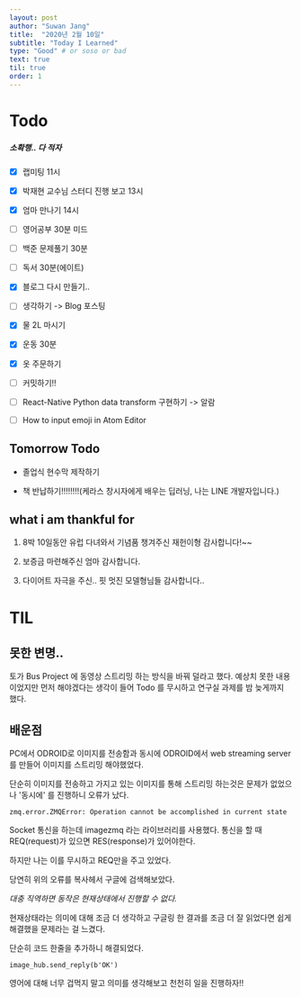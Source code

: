 ```yaml
---
layout: post
author: "Suwan Jang"
title:  "2020년 2월 10일"
subtitle: "Today I Learned"
type: "Good" # or soso or bad
text: true
til: true
order: 1
---
```


# Todo

##### 소확행.. 다 적자

-   [x] 랩미팅 11시

-   [x] 박재현 교수님 스터디 진행 보고 13시

-   [x] 엄마 만나기 14시

-   [ ] 영어공부 30분 미드

-   [ ] 백준 문제풀기 30분

-   [ ] 독서 30분(에이트)

-   [x] 블로그 다시 만들기..

-   [ ] 생각하기 -> Blog 포스팅

-   [x] 물 2L 마시기

-   [x] 운동 30분

-   [x] 옷 주문하기

-   [ ] 커밋하기!!

-   [ ] React-Native Python data transform 구현하기 -> 알람

-   [ ] How to input emoji in Atom Editor

## Tomorrow Todo

-   졸업식 현수막 제작하기

-   책 반납하기!!!!!!!!(케라스 창시자에게 배우는 딥러닝, 나는 LINE 개발자입니다.)

## what i am thankful for

1.  8박 10일동안 유럽 다녀와서 기념품 챙겨주신 재헌이형 감사합니다!\~~

2.  보증금 마련해주신 엄마 감사합니다.

3.  다이어트 자극을 주신.. 핏 멋진 모델형님들 감사합니다..

# TIL

## 못한 변명..

토가 Bus Project 에 동영상 스트리밍 하는 방식을 바꿔 덜라고 했다. 예상치 못한 내용이었지만 먼저 해야겠다는 생각이 들어 Todo 를 무시하고 연구실 과제를 밤 늦게까지 했다.

## 배운점

PC에서 ODROID로 이미지를 전송함과 동시에 ODROID에서 web streaming server를 만들어 이미지를 스트리밍 해야했었다.

단순히 이미지를 전송하고 가지고 있는 이미지를 통해 스트리밍 하는것은 문제가 없었으나 '동시에' 를 진행하니 오류가 났다.

    zmq.error.ZMQError: Operation cannot be accomplished in current state

Socket 통신을 하는데 imagezmq 라는 라이브러리를 사용했다. 통신을 할 때 REQ(request)가 있으면 RES(response)가 있어야한다.

하지만 나는 이를 무시하고 REQ만을 주고 있었다.

당연히 위의 오류를 복사헤서 구글에 검색해보았다.

_대충 직역하면 동작은 현재상태에서 진행할 수 없다._

현재상태라는 의미에 대해 조금 더 생각하고 구글링 한 결과를 조금 더 잘 읽었다면 쉽게 해결했을 문제라는 걸 느겼다.

단순히 코드 한줄을 추가하니 해결되었다.

    image_hub.send_reply(b'OK')

영어에 대해 너무 겁먹지 말고 의미를 생각해보고 천천히 일을 진행하자!!
